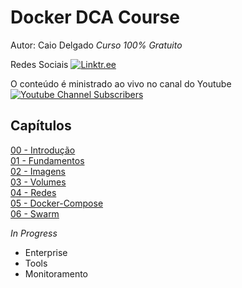 # Docker DCA Course 
Autor: Caio Delgado
_Curso 100% Gratuito_ 

Redes Sociais
[![Linktr.ee](https://img.shields.io/website?down_message=caiodelgadonew&label=LINKTR.EE&logo=linktree&style=for-the-badge&up_message=caiodelgadonew&url=https%3A%2F%2Flinktr.ee%2Fcaiodelgadonew)](https://linktr.ee/caiodelgadonew)


O conteúdo é ministrado ao vivo no canal do Youtube
[![Youtube Channel Subscribers](https://img.shields.io/youtube/channel/subscribers/UCQnpN5AUd36lnMHuIl_rihA?label=YOUTUBE&logo=youtube&style=for-the-badge&logoColor=red)](https://www.youtube.com/caiodelgadonew) 


## Capítulos
[00 - Introdução](00-intro.md)  
[01 - Fundamentos](01-fundamentos.md)  
[02 - Imagens](02-imagens.md)  
[03 - Volumes](03-volumes.md)  
[04 - Redes](04-redes.md)  
[05 - Docker-Compose](05-docker-compose.md)  
[06 - Swarm](06-swarm.md)  


_In Progress_
* Enterprise
* Tools
* Monitoramento
